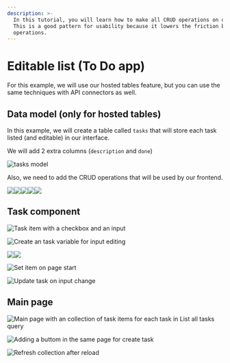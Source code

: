 ```yaml
---
description: >-
  In this tutorial, you will learn how to make all CRUD operations on one page.
  This is a good pattern for usability because it lowers the friction between
  operations.
---
```


# Editable list (To Do app)

For this example, we will use our hosted tables feature, but you can use the same techniques with API connectors as well.

## Data model (only for hosted tables)

In this example, we will create a table called `tasks` that will store each task listed (and editable) in our interface.

We will add 2 extra columns (`description` and `done`)

![tasks model](<../../.gitbook/assets/image (59).png>)

Also, we need to add the CRUD operations that will be used by our frontend.

![](<../../.gitbook/assets/image (67).png>)![](<../../.gitbook/assets/image (64) (1).png>)![](<../../.gitbook/assets/image (69) (1).png>)![](<../../.gitbook/assets/image (70).png>)![](<../../.gitbook/assets/image (51).png>)

## Task component

![Task item with a checkbox and an input](<../../.gitbook/assets/image (62) (1) (1).png>)

![Create an task variable for input editing](<../../.gitbook/assets/image (50).png>)

![](<../../.gitbook/assets/image (65) (1).png>)![](<../../.gitbook/assets/image (68).png>)

![Set item on page start](<../../.gitbook/assets/image (52) (1).png>)

![Update task on input change](<../../.gitbook/assets/image (60).png>)

## Main page

![Main page with an collection of task items for each task in List all tasks query](<../../.gitbook/assets/image (58).png>)

![Adding a buttom in the same page for create task](<../../.gitbook/assets/image (66) (1).png>)

![Refresh collection after reload](<../../.gitbook/assets/image (61) (1) (1).png>)

